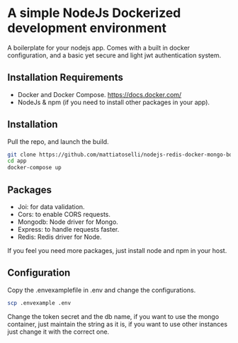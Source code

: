 # A simple NodeJs Dockerized development environment
A boilerplate for your nodejs app. Comes with a built in docker configuration, and a basic yet secure and light jwt authentication system.

## Installation Requirements
- Docker and Docker Compose. https://docs.docker.com/
- NodeJs & npm (if you need to install other packages in your app).

## Installation
Pull the repo, and launch the build.
```bash
git clone https://github.com/mattiatoselli/nodejs-redis-docker-mongo-boilerplate.git app
cd app
docker-compose up
```

## Packages
- Joi: for data validation.
- Cors: to enable CORS requests.
- Mongodb: Node driver for Mongo.
- Express: to handle requests faster.
- Redis: Redis driver for Node.

If you feel you need more packages, just install node and npm in your host.

## Configuration
Copy the .envexamplefile in .env and change the configurations.
```bash
scp .envexample .env
```

Change the token secret and the db name, if you want to use the mongo container, just maintain the string as it is, if you want to use other instances just change it with the correct one.
